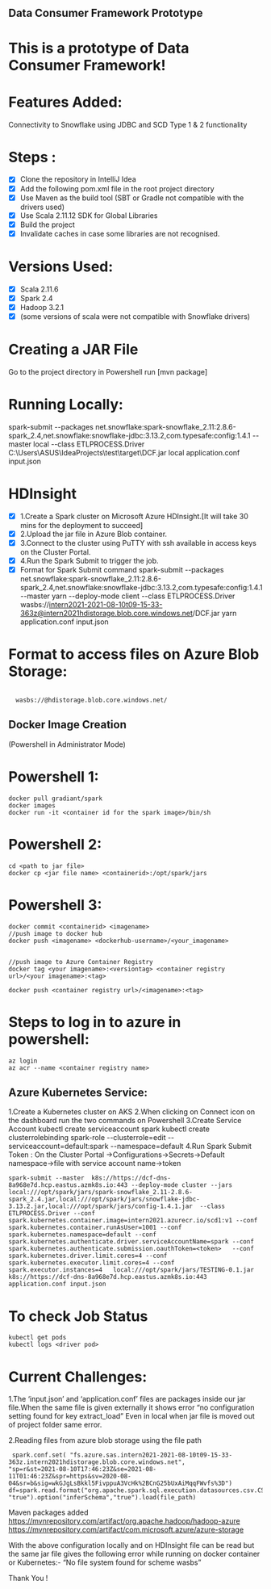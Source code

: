 ## Data Consumer Framework Prototype
# This is a prototype of Data Consumer Framework!

# Features Added:
Connectivity to Snowflake using JDBC and SCD Type 1 & 2 functionality

# Steps :
- [x] Clone the repository  in IntelliJ Idea
- [x] Add the following pom.xml file in the root project directory
- [x] Use Maven as the build tool (SBT or Gradle not compatible with the drivers used)
- [x] Use Scala 2.11.12 SDK for Global Libraries
- [x] Build the project
- [x] Invalidate caches in case some libraries are not recognised.
# Versions Used:
- [x] Scala 2.11.6
- [x] Spark 2.4
- [x] Hadoop 3.2.1
- [x] (some versions of scala were not compatible with Snowflake drivers)

# Creating a JAR File
Go to the project directory in Powershell run  [mvn package]

# Running Locally:

spark-submit --packages net.snowflake:spark-snowflake_2.11:2.8.6-spark_2.4,net.snowflake:snowflake-jdbc:3.13.2,com.typesafe:config:1.4.1  --master local --class ETLPROCESS.Driver C:\Users\ASUS\IdeaProjects\test\target\DCF.jar  local  application.conf  input.json

# HDInsight

- [x] 1.Create a Spark cluster on Microsoft Azure HDInsight.[It will take 30 mins for the deployment to succeed]
- [x] 2.Upload the jar file in Azure Blob container.
- [x] 3.Connect to the cluster using PuTTY with ssh available in access keys on the Cluster Portal.
- [x] 4.Run the Spark Submit to trigger the job.
- [x] Format for Spark Submit command
spark-submit --packages net.snowflake:spark-snowflake_2.11:2.8.6-spark_2.4,net.snowflake:snowflake-jdbc:3.13.2,com.typesafe:config:1.4.1  --master yarn --deploy-mode client --class ETLPROCESS.Driver  wasbs://intern2021-2021-08-10t09-15-33-363z@intern2021hdistorage.blob.core.windows.net/DCF.jar yarn application.conf input.json 

# Format to access files on Azure Blob Storage:
<code>
  wasbs://<storage container name>@<storage account name>hdistorage.blob.core.windows.net/<filepath>
</code>



## Docker Image Creation
(Powershell in Administrator Mode)

# Powershell 1:
```
docker pull gradiant/spark
docker images 
docker run -it <container id for the spark image>/bin/sh
```


# Powershell 2:
  ```
cd <path to jar file>
docker cp <jar file name> <containerid>:/opt/spark/jars
  ```

# Powershell 3:
  ```
docker commit <containerid> <imagename>
//push image to docker hub
docker push <imagename> <dockerhub-username>/<your_imagename>
 

//push image to Azure Container Registry
docker tag <your imagename>:<versiontag> <container registry url>/<your imagename>:<tag>

docker push <container registry url>/<imagename>:<tag>

```
# Steps to log in to azure in powershell:
  ```
az login
az acr --name <container registry name>
  ```

## Azure Kubernetes Service:

1.Create a Kubernetes cluster on AKS
2.When clicking on Connect icon on the dashboard run the two commands on Powershell
3.Create Service Account
kubectl create serviceaccount spark
kubectl create clusterrolebinding spark-role --clusterrole=edit --serviceaccount=default:spark --namespace=default
4.Run Spark Submit
Token : On the Cluster Portal ->Configurations->Secrets->Default namespace->file with service account name->token
```
spark-submit --master  k8s://https://dcf-dns-8a968e7d.hcp.eastus.azmk8s.io:443 --deploy-mode cluster --jars local:///opt/spark/jars/spark-snowflake_2.11-2.8.6-spark_2.4.jar,local:///opt/spark/jars/snowflake-jdbc-3.13.2.jar,local:///opt/spark/jars/config-1.4.1.jar  --class ETLPROCESS.Driver --conf spark.kubernetes.container.image=intern2021.azurecr.io/scd1:v1 --conf spark.kubernetes.container.runAsUser=1001 --conf spark.kubernetes.namespace=default --conf spark.kubernetes.authenticate.driver.serviceAccountName=spark --conf spark.kubernetes.authenticate.submission.oauthToken=<token>   --conf spark.kubernetes.driver.limit.cores=4 --conf spark.kubernetes.executor.limit.cores=4 --conf spark.executor.instances=4   local:///opt/spark/jars/TESTING-0.1.jar  k8s://https://dcf-dns-8a968e7d.hcp.eastus.azmk8s.io:443  application.conf input.json
  ```

# To check Job Status
  ```
kubectl get pods
kubectl logs <driver pod>
  ```

# Current Challenges:
1.The ‘input.json’ and ‘application.conf’ files are packages inside our jar file.When the same file is given externally it shows error “no configuration setting found for key extract_load”
Even in local when jar file is moved out of project folder same error.


2.Reading files from azure blob storage using the file path
```
 spark.conf.set( "fs.azure.sas.intern2021-2021-08-10t09-15-33-363z.intern2021hdistorage.blob.core.windows.net",        "sp=r&st=2021-08-10T17:46:23Z&se=2021-08-11T01:46:23Z&spr=https&sv=2020-08-04&sr=b&sig=wkGJgLsBkkl5FivppuA3VcHk%2BCnG25bUxAiMqqFWvfs%3D")
df=spark.read.format("org.apache.spark.sql.execution.datasources.csv.CSVFileFormat").option("header", "true").option("inferSchema","true").load(file_path)
```
Maven packages added
https://mvnrepository.com/artifact/org.apache.hadoop/hadoop-azure
https://mvnrepository.com/artifact/com.microsoft.azure/azure-storage

With the above configuration locally and on HDInsight file can be read but the same jar file gives the following error while running on docker container or Kubernetes:-
“No file system found for scheme wasbs”



Thank You !
